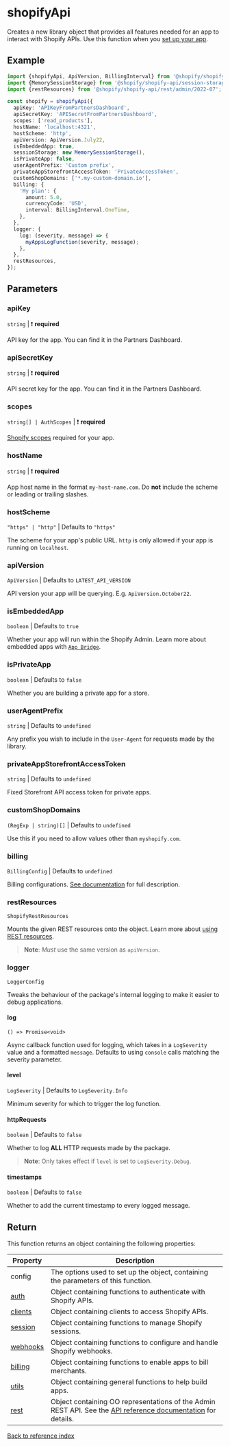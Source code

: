# shopifyApi

Creates a new library object that provides all features needed for an app to interact with Shopify APIs.
Use this function when you [set up your app](../../README.md#getting-started).

## Example

```ts
import {shopifyApi, ApiVersion, BillingInterval} from '@shopify/shopify-api';
import {MemorySessionStorage} from '@shopify/shopify-api/session-storage/memory';
import {restResources} from '@shopify/shopify-api/rest/admin/2022-07';

const shopify = shopifyApi({
  apiKey: 'APIKeyFromPartnersDashboard',
  apiSecretKey: 'APISecretFromPartnersDashboard',
  scopes: ['read_products'],
  hostName: 'localhost:4321',
  hostScheme: 'http',
  apiVersion: ApiVersion.July22,
  isEmbeddedApp: true,
  sessionStorage: new MemorySessionStorage(),
  isPrivateApp: false,
  userAgentPrefix: 'Custom prefix',
  privateAppStorefrontAccessToken: 'PrivateAccessToken',
  customShopDomains: ['*.my-custom-domain.io'],
  billing: {
    'My plan': {
      amount: 5.0,
      currencyCode: 'USD',
      interval: BillingInterval.OneTime,
    },
  },
  logger: {
    log: (severity, message) => {
      myAppsLogFunction(severity, message);
    },
  },
  restResources,
});
```

## Parameters

### apiKey

`string` | :exclamation: **required**

API key for the app. You can find it in the Partners Dashboard.

### apiSecretKey

`string` | :exclamation: **required**

API secret key for the app. You can find it in the Partners Dashboard.

### scopes

`string[] | AuthScopes` | :exclamation: **required**

[Shopify scopes](https://shopify.dev/api/usage/access-scopes) required for your app.

### hostName

`string` | :exclamation: **required**

App host name in the format `my-host-name.com`. Do **not** include the scheme or leading or trailing slashes.

### hostScheme

`"https" | "http"` | Defaults to `"https"`

The scheme for your app's public URL. `http` is only allowed if your app is running on `localhost`.

### apiVersion

`ApiVersion` | Defaults to `LATEST_API_VERSION`

API version your app will be querying. E.g. `ApiVersion.October22`.

### isEmbeddedApp

`boolean` | Defaults to `true`

Whether your app will run within the Shopify Admin. Learn more about embedded apps with [`App Bridge`](https://shopify.dev/apps/tools/app-bridge/getting-started/app-setup).

### isPrivateApp

`boolean` | Defaults to `false`

Whether you are building a private app for a store.

### userAgentPrefix

`string` | Defaults to `undefined`

Any prefix you wish to include in the `User-Agent` for requests made by the library.

### privateAppStorefrontAccessToken

`string` | Defaults to `undefined`

Fixed Storefront API access token for private apps.

### customShopDomains

`(RegExp | string)[]` | Defaults to `undefined`

Use this if you need to allow values other than `myshopify.com`.

### billing

`BillingConfig` | Defaults to `undefined`

Billing configurations. [See documentation](../guides/billing.md) for full description.

### restResources

`ShopifyRestResources`

Mounts the given REST resources onto the object. Learn more about [using REST resources](../guides/rest-resources.md).

> **Note**: _Must_ use the same version as `apiVersion`.

### logger

`LoggerConfig`

Tweaks the behaviour of the package's internal logging to make it easier to debug applications.

#### log

`() => Promise<void>`

Async callback function used for logging, which takes in a `LogSeverity` value and a formatted `message`. Defaults to using `console` calls matching the severity parameter.

#### level

`LogSeverity` | Defaults to `LogSeverity.Info`

Minimum severity for which to trigger the log function.

#### httpRequests

`boolean` | Defaults to `false`

Whether to log **ALL** HTTP requests made by the package.

> **Note**: Only takes effect if `level` is set to `LogSeverity.Debug`.

#### timestamps

`boolean` | Defaults to `false`

Whether to add the current timestamp to every logged message.

## Return

This function returns an object containing the following properties:

| Property                            | Description                                                                                                                                        |
| ----------------------------------- | -------------------------------------------------------------------------------------------------------------------------------------------------- |
| config                              | The options used to set up the object, containing the parameters of this function.                                                                 |
| [auth](./auth/README.md)            | Object containing functions to authenticate with Shopify APIs.                                                                                     |
| [clients](./clients/README.md)      | Object containing clients to access Shopify APIs.                                                                                                  |
| [session](./session/README.md)      | Object containing functions to manage Shopify sessions.                                                                                            |
| [webhooks](./webhooks/README.md)    | Object containing functions to configure and handle Shopify webhooks.                                                                              |
| [billing](./billing/README.md)      | Object containing functions to enable apps to bill merchants.                                                                                      |
| [utils](./utils/README.md)          | Object containing general functions to help build apps.                                                                                            |
| [rest](../guides/rest-resources.md) | Object containing OO representations of the Admin REST API. See the [API reference documentation](https://shopify.dev/api/admin-rest) for details. |

[Back to reference index](./README.md)
